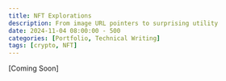```yaml
---
title: NFT Explorations
description: From image URL pointers to surprising utility
date: 2024-11-04 08:00:00 - 500
categories: [Portfolio, Technical Writing]
tags: [crypto, NFT]
---
```


[Coming Soon]